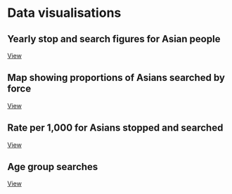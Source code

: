 # Data visualisations

## Yearly stop and search figures for Asian people
[View](https://public.flourish.studio/visualisation/4673486/ )

## Map showing proportions of Asians searched by force
[View](https://datawrapper.dwcdn.net/zM6oO/16/)

## Rate per 1,000 for Asians stopped and searched
[View](https://public.flourish.studio/visualisation/4633432/ )

## Age group searches
[View](https://public.flourish.studio/visualisation/4673486/ )
